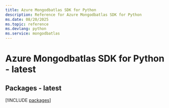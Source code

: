 ```yaml
---
title: Azure Mongodbatlas SDK for Python
description: Reference for Azure Mongodbatlas SDK for Python
ms.date: 08/20/2025
ms.topic: reference
ms.devlang: python
ms.service: mongodbatlas
---
```

# Azure Mongodbatlas SDK for Python - latest
## Packages - latest
[!INCLUDE [packages](mongodbatlas-index.md)]